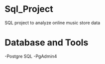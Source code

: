 # Sql_Project
SQL project to analyze online music store data

# Database and Tools
-Postgre SQL
-PgAdmin4

